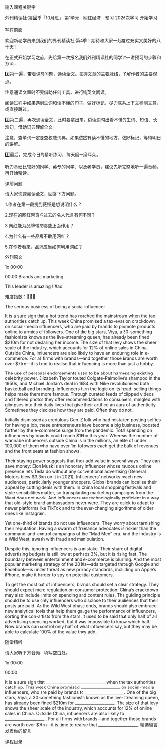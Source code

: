 
输入课程关键字

外刊精读社·第4️⃣季「10月班」
第1单元—网红经济—预习
2026次学习
开始学习
 

写在前面
 
欢迎新老学员来到我们的外刊精读社·第4季！期待和大家一起度过充实又美好的八十天！

 

在正式开始学习之前，先给第一次报名我们外刊精读社的同学讲一讲预习的步骤和方法：

 

1️⃣第一遍，带着课前问题，通读全文。把握文章的主要脉络，了解作者的主要观点。

 

注意通读文章时不要借助任何工具，进行纯英文阅读。

阅读过程中如果遇到生词和读不懂的句子，做好标记，尽力联系上下文猜测文意，或直接跳过。

 

2️⃣第二遍，再次通读全文，此时要拿出笔，边读边勾出看不懂的生词、短语、长难句，借助词典理解全文。

注意，查单词一定要查权威词典。如果依然有读不懂的地方，做好标记，等待明日的讲解。


3️⃣最后，完成今日的精听练习，每天磨一磨耳朵。

听力基础比较好的同学、英专的同学、以及老学员，建议先听完整地听一遍音频，再开始精读。

 

 
课前问题
 
 
请大家快速阅读全文，回答下方问题。
 
1.作者在第一段提到薇娅是想说明什么？
 
 
2.现在的网红带货与过去的名人代言有何不同？


3.网红能为品牌带来哪些正面作用？


4.为什么有一些品牌不敢用网红？
 
 
 
5.在作者看来，品牌应当如何利用网红？
 
 
外刊原文
 

1x
00:00

00:00
Brands and marketing

This leader is amazing !!#ad

难度指数：🌟🌟🌟
 
The serious business of being a social influencer
 
It is a sure sign that a hot trend has reached the mainstream when the tax authorities catch up. This week China promised a tax-evasion crackdown on social-media influencers, who are paid by brands to promote products online to armies of followers. One of the big stars, Viya, a 30-something fashionista known as the live-streaming queen, has already been fined $210m for not declaring her income. The size of that levy shows the sheer scale of the industry, which accounts for 12% of online sales in China. Outside China, influencers are also likely to have an enduring role in e-commerce. For all firms with brands—and together those brands are worth over $7trn—it is time to realise that influencing is more than just a hobby.
 
 
The use of personal endorsements used to be about harnessing existing celebrity power. Elizabeth Taylor touted Colgate-Palmolive’s shampoo in the 1950s, and Michael Jordan’s deal in 1984 with Nike revolutionised both basketball and branding. Influencers turn the logic on its head: selling things helps make them more famous. Through curated feeds of clipped videos and filtered photos they offer recommendations to consumers, mingled with glimpses into their daily lives that give their artifice an aura of authenticity. Sometimes they disclose how they are paid. Often they do not.
 
Initially dismissed as credulous Gen-Z folk who had mistaken posting selfies for having a job, these entrepreneurs have become a big business, boosted further by the e-commerce surge from the pandemic. Total spending on influencers by brands could reach $16bn this year. Whereas the number of wannabe influencers outside China is in the millions, an elite of under 100,000 of them who have over 1m followers each get the bulk of revenues and the front seats at fashion shows.
 
Their staying power suggests that they add value in several ways. They can save money: Elon Musk is an honorary influencer whose raucous online presence lets Tesla do without any conventional advertising (General Motors blew $3.3bn on it in 2021). Influencers’ networks reach new audiences, particularly younger shoppers. Global brands can localise their appeal by cutting deals with them. In China local shopping festivals and style sensibilities matter, so transplanting marketing campaigns from the West does not work. And influencers are technologically proficient in a way that old-style brand ambassadors never were. They are quick to adapt to newer platforms like TikTok and to the ever-changing algorithms of older ones like Instagram.
 
Yet one-third of brands do not use influencers. They worry about tarnishing their reputation. Having a swarm of freelance advocates is riskier than the command-and-control campaigns of the “Mad Men” era. And the industry is a Wild West, awash with fraud and manipulation.
 
Despite this, ignoring influencers is a mistake. Their share of digital advertising budgets is still low at perhaps 3%, but it is rising fast. The boundary between entertainment and e-commerce is blurring. And the most popular marketing strategy of the 2010s—ads targeted through Google and Facebook—is under threat as new privacy standards, including on Apple’s iPhone, make it harder to spy on potential customers.
 
To get the most out of influencers, brands should set a clear strategy. They should expect more regulation on consumer protection: China’s crackdown may also include limits on spending and content rules. The guiding principle should be to use only influencers who disclose to their audiences that their posts are paid. As the Wild West phase ends, brands should also embrace new analytical tools that help them gauge the performance of influencers, sorting the con-artists from the stars. It used to be said that only half of all advertising spending worked, but it was impossible to know which half. Now brands can control only half of what influencers say, but they may be able to calculate 100% of the value they add.
 
 
随堂精听
 
 
请大家听下方音频，填写空白处。
 
1x
00:00

00:00
 

It is a sure sign that ______________________________ when the tax authorities catch up. This week China promised ____________________ on social-media influencers, who are paid by brands to ____________________. One of the big stars, Viya, a 30-something fashionista known as the live-streaming queen, has already been fined $210m for ____________________. The size of that levy shows the sheer scale of the industry, which accounts for 12% of online sales in China. Outside China, influencers are also likely to ____________________ . For all firms with brands—and together those brands are worth over $7trn—it is time to realise that ____________________.
精选留言
发表你的留言

课程目录
